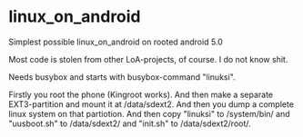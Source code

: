 # linux_on_android
Simplest possible linux_on_android on rooted android 5.0

Most code is stolen from other LoA-projects, of course. I do not know shit. 

Needs busybox and starts with busybox-command "linuksi".

Firstly you root the phone (Kingroot works). And then make a separate EXT3-partition and mount it at /data/sdext2. And then you dump a complete linux system on that partiotion. And then copy "linuksi" to /system/bin/ and "uusboot.sh" to /data/sdext2/ and "init.sh" to /data/sdext2/root/.
